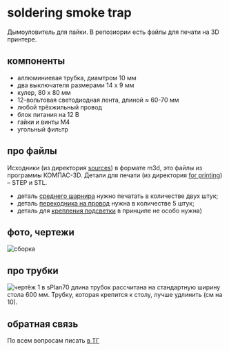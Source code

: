 # soldering smoke trap
Дымоуловитель для пайки. В репозиории есть файлы для печати на 3D принтере.
## компоненты
- аллюминиевая трубка, диамтром 10 мм
- два выключателя размерами 14 x 9 мм
- кулер, 80 x 80 мм
- 12-вольтовая светодиодная лента, длиной ≈ 60-70 мм
- любой трёхжильный провод
- блок питания на 12 В
- гайки и винты M4
- угольный фильтр
## про файлы
Исходники (из директория [sources](https://github.com/DIY-Elecron1cs/soldereing-smoke-trap/tree/main/sources)) в формате m3d, это файлы из программы КОМПАС-3D.
Детали для печати (из директория [for printing](https://github.com/DIY-Elecron1cs/soldereing-smoke-trap/tree/main/for%20printing)) – STEP и STL.

- деталь [среднего шарнира](https://github.com/DIY-Elecron1cs/soldereing-smoke-trap/blob/main/for%20printing/step/шарнир%20средний%2C%202x.stp) нужно печатать в количестве двух штук;
- деталь [переходника на провод](https://github.com/DIY-Elecron1cs/soldereing-smoke-trap/blob/main/for%20printing/step/на%20провод%202.stp) нужна в количестве 5 штук;
- деталь для [крепления подсветки](https://github.com/DIY-Elecron1cs/soldereing-smoke-trap/blob/main/for%20printing/step/для%20подсветки.stp) в принципе не особо нужна)

## фото, чертежи
![сборка](https://github.com/DIY-Elecron1cs/soldereing-smoke-trap/blob/main/images/image.png?raw=true)

## про трубки
![чертёж 1 в sPlan70](https://github.com/DIY-Elecron1cs/soldereing-smoke-trap/blob/main/images/image%20(2).png?raw=true)
длина трубок рассчитана на стандартную ширину стола 600 мм. Трубку, которая крепится к столу, лучше удлинить (см на 10).
## обратная связь
По всем вопросам писать [в ТГ](https://t.me/Oleg_Krd_RU)
